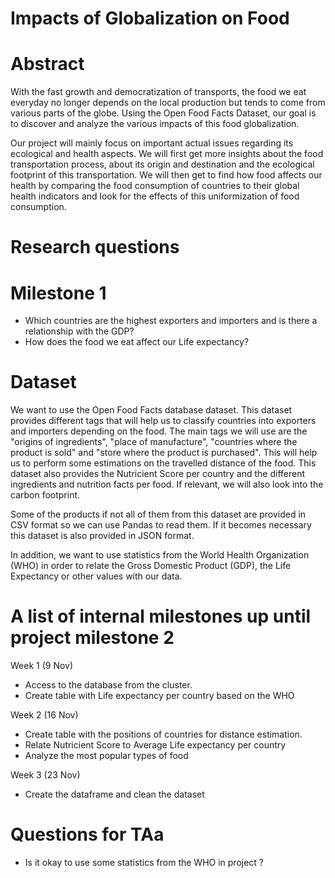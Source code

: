 # Impacts of Globalization on Food 

# Abstract
  With the fast growth and democratization of transports, the food we eat everyday no longer depends on the local production but tends to come from various parts of the globe. Using the Open Food Facts Dataset, our goal is to discover and analyze the various impacts of this food globalization.
  
  Our project will mainly focus on important actual issues regarding its ecological and health aspects. We will first get more insights about the food transportation process, about its origin and destination and the ecological footprint of this transportation. We will then get to find how food affects our health by comparing the food consumption of countries to their global health indicators and look for the effects of this uniformization of food consumption.

# Research questions
# Milestone 1
- Which countries are the highest exporters and importers and is there a relationship with the GDP?
- How does the food we eat affect our Life expectancy? 

# Dataset
  We want to use the Open Food Facts database dataset. This dataset provides different tags that will help us to classify countries into exporters and importers depending on the food. The main tags we will use are the "origins of ingredients", "place of manufacture", "countries where the product is sold" and "store where the product is purchased". This will help us to perform some estimations on the travelled distance of the food. This dataset also provides the Nutricient Score per country and the different ingredients and nutrition facts per food. If relevant, we will also look into the carbon footprint.
  
  Some of the products if not all of them from this dataset are provided in CSV format so we can use Pandas to read them. If it becomes necessary this dataset is also provided in JSON format.
  
  In addition, we want to use statistics from the World Health Organization (WHO) in order to relate the Gross Domestic Product (GDP), the Life Expectancy or other values with our data.

# A list of internal milestones up until project milestone 2
Week 1 (9 Nov)

- Access to the database from the cluster.
- Create table with Life expectancy per country based on the WHO

Week 2 (16 Nov)

- Create table with the positions of countries for distance estimation.
- Relate Nutricient Score to Average Life expectancy per country
- Analyze the most popular types of food

Week 3 (23 Nov)

- Create the dataframe and clean the dataset

# Questions for TAa
- Is it okay to use some statistics from the WHO in project ?
